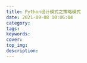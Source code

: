 ```yaml
---
title: Python设计模式之策略模式
date: 2021-09-08 10:06:04
category:
tags:
keywords:
cover:
top_img:
description:
---
```





